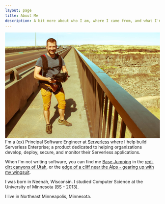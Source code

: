 ```yaml
---
layout: page
title: About Me
description: A bit more about who I am, where I came from, and what I'm doing
---
```

<span class="image left"><img src="/assets/images/pic03.jpg" alt="" /></span>
I'm a (ex) Principal Software Engineer at [Serverless](https://serverless.com/) where I help build Serverless Enterprise; a product dedicated to helping organizations develop, deploy, secure, and monitor their Serverless applications.

When I'm not writing software, you can find me [Base Jumping](https://www.instagram.com/p/BiW8qCRh1IA/?taken-by=aj.stuyv) in the [red-dirt canyons of Utah](https://www.instagram.com/p/Bb-VyUdAfs1/), or the [edge of a cliff near the Alps - gearing up with my wingsuit](https://www.instagram.com/p/BPQCe4uA1l3/?taken-by=aj.stuyv).

I was born in Neenah, Wisconsin. I studied Computer Science at the University of Minnesota (BS - 2013).

I live in Northeast Minneapolis, Minnesota.
